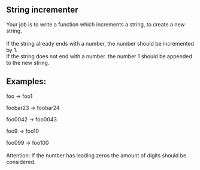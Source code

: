 ## String incrementer

Your job is to write a function which increments a string, to create a new string.<br>
<br>
    If the string already ends with a number, the number should be incremented by 1.<br>
    If the string does not end with a number. the number 1 should be appended to the new string.<br>

## Examples:

foo -> foo1<br>

foobar23 -> foobar24<br>

foo0042 -> foo0043<br>

foo9 -> foo10<br>

foo099 -> foo100<br>
<br>
Attention: If the number has leading zeros the amount of digits should be considered.
